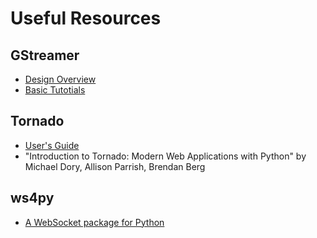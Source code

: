 # Useful Resources

## GStreamer

- [Design Overview](https://gstreamer.freedesktop.org/documentation/additional/design/overview.html?gi-language=python#pipeline-states)
- [Basic Tutotials](https://gstreamer.freedesktop.org/documentation/tutorials/basic/index.html?gi-language=python)

## Tornado

- [User's Guide](https://www.tornadoweb.org/en/stable/guide.html)
- "Introduction to Tornado: Modern Web Applications with Python" by Michael Dory, Allison Parrish, Brendan Berg

## ws4py
- [A WebSocket package for Python](https://ws4py.readthedocs.io/en/latest/)
